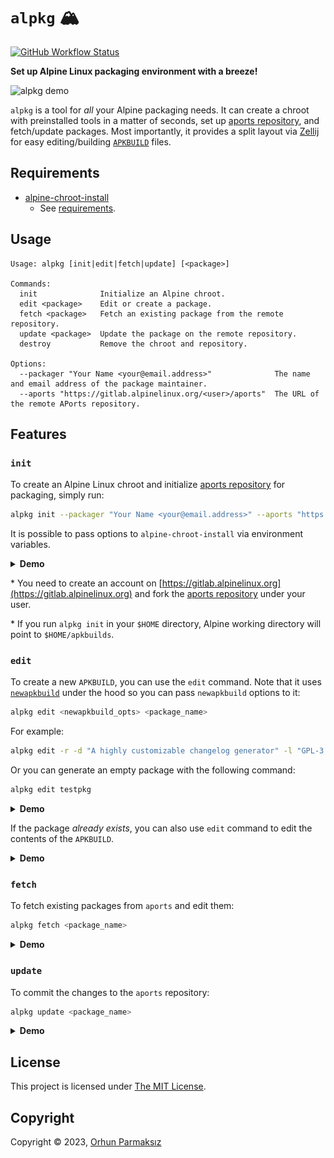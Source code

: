 # `alpkg` 🏔

[![GitHub Workflow Status](https://img.shields.io/github/actions/workflow/status/orhun/alpkg/ci.yml?logo=GitHub)](https://github.com/orhun/alpkg/actions)

**Set up Alpine Linux packaging environment with a breeze!**

![alpkg demo](assets/demo.gif)

`alpkg` is a tool for _all_ your Alpine packaging needs. It can create a chroot with preinstalled tools in a matter of seconds, set up [aports repository](https://gitlab.alpinelinux.org/alpine/aports), and fetch/update packages. Most importantly, it provides a split layout via [Zellij](https://github.com/zellij-org/zellij) for easy editing/building [`APKBUILD`](https://wiki.alpinelinux.org/wiki/APKBUILD_Reference) files.

## Requirements

- [alpine-chroot-install](https://github.com/alpinelinux/alpine-chroot-install)
  - See [requirements](https://github.com/alpinelinux/alpine-chroot-install#requirements).

## Usage

```
Usage: alpkg [init|edit|fetch|update] [<package>]

Commands:
  init              Initialize an Alpine chroot.
  edit <package>    Edit or create a package.
  fetch <package>   Fetch an existing package from the remote repository.
  update <package>  Update the package on the remote repository.
  destroy           Remove the chroot and repository.

Options:
  --packager "Your Name <your@email.address>"              The name and email address of the package maintainer.
  --aports "https://gitlab.alpinelinux.org/<user>/aports"  The URL of the remote APorts repository.
```

## Features

### `init`

To create an Alpine Linux chroot and initialize [aports repository](https://gitlab.alpinelinux.org/alpine/aports) for packaging, simply run:

```sh
alpkg init --packager "Your Name <your@email.address>" --aports "https://gitlab.alpinelinux.org/<user>/aports"
```

It is possible to pass options to `alpine-chroot-install` via environment variables.

<details>
<summary><b>Demo</b></summary>

![alpkg init](assets/init.gif)

</details>

\* You need to create an account on [https://gitlab.alpinelinux.org](https://gitlab.alpinelinux.org) and fork the [aports repository](https://gitlab.alpinelinux.org/alpine/aports) under your user.

\* If you run `alpkg init` in your `$HOME` directory, Alpine working directory will point to `$HOME/apkbuilds`.

### `edit`

To create a new `APKBUILD`, you can use the `edit` command. Note that it uses [`newapkbuild`](https://wiki.alpinelinux.org/wiki/Include:Newapkbuild) under the hood so you can pass `newapkbuild` options to it:

```sh
alpkg edit <newapkbuild_opts> <package_name>
```

For example:

```sh
alpkg edit -r -d "A highly customizable changelog generator" -l "GPL-3.0-only" -u "https://github.com/orhun/git-cliff" git-cliff
```

Or you can generate an empty package with the following command:

```sh
alpkg edit testpkg
```

<details>
<summary><b>Demo</b></summary>

![alpkg edit I](assets/edit-1.gif)

</details>

If the package _already exists_, you can also use `edit` command to edit the contents of the `APKBUILD`.

<details>
<summary><b>Demo</b></summary>

![alpkg edit II](assets/edit-2.gif)

</details>

### `fetch`

To fetch existing packages from `aports` and edit them:

```sh
alpkg fetch <package_name>
```

<details>
<summary><b>Demo</b></summary>

![alpkg fetch](assets/fetch.gif)

</details>

### `update`

To commit the changes to the `aports` repository:

```sh
alpkg update <package_name>
```

<details>
<summary><b>Demo</b></summary>

![alpkg update](assets/update.gif)

</details>

## License

This project is licensed under [The MIT License](./LICENSE).

## Copyright

Copyright © 2023, [Orhun Parmaksız](mailto:orhunparmaksiz@gmail.com)
